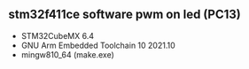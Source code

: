 ## stm32f411ce software pwm on led (PC13)

- STM32CubeMX 6.4
- GNU Arm Embedded Toolchain 10 2021.10
- mingw810_64 (make.exe)